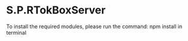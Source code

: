 # S.P.RTokBoxServer

To install the required modules, please run the command: npm install in terminal

